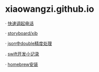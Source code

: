 # xiaowangzi.github.io

 · [快速调起电话](https://github.com/GuuHeng/fufeng/blob/master/openURL.md)
 
 · [storyboard/xib](https://github.com/GuuHeng/fufeng/blob/master/Xib.md)
 
 · [json中double精度处理](https://github.com/GuuHeng/fufeng/blob/master/Tip.md)
 
 . [swift开发小记录](https://github.com/GuuHeng/fufeng/blob/master/swift-Tips.md)

 · [homebrew安装](https://github.com/GuuHeng/fufeng/blob/master/homebrew.md)
